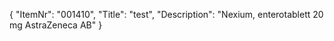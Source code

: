 {
  "ItemNr": "001410",
  "Title": "test",
  "Description": "Nexium, enterotablett 20 mg AstraZeneca AB"
}